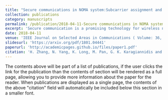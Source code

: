 ```yaml
---
title: "Secure communications in NOMA system:Subcarrier assignment and power allocation"
collection: publications
category: manuscripts
permalink: /publication/2018-04-11-Secure communications in NOMA system:Subcarrier assignment and power allocation
excerpt: 'Secure communication is a promising technology for wireless networks because it ensures secure transmission of information. In this paper, we investigate the joint subcarrier (SC) assignment and power allocation problem for non-orthogonal multiple access amplify-and-forward two-way relay wireless networks, in the presence of eavesdroppers. By exploiting cooperative jamming (CJ) to enhance the security of the communication link, we aim to maximize the achievable secrecy energy efficiency by jointly designing the SC assignment, user pair scheduling and power allocation. Assuming the perfect knowledge of the channel state information at the relay station, we propose a low-complexity subcarrier assignment scheme (SCAS-1), which is equivalent to many-to-many matching games, and then SCAS-2 is formulated as a secrecy energy efficiency maximization problem. The secure power allocation problem is modeled as a convex geometric programming problem, and then, solved by interior point methods. Simulation results demonstrate that the effectiveness of the proposed SSPA algorithms under scenarios of using and not using CJ, respectively.'
date: 2018-04-11
venue: 'IEEE Journal on Selected Areas in Communications ( Volume: 36, Issue: 7, July 2018)'
slidesurl: 'https://arxiv.org/pdf/1801.04441'
paperurl: 'http://academicpages.github.io/files/paper1.pdf'
citation: 'H. Zhang, N. Yang, K. Long, M. Pan, G. K. Karagiannidis and V. C. M. Leung, "Secure Communications in NOMA System: Subcarrier Assignment and Power Allocation," in IEEE Journal on Selected Areas in Communications, vol. 36, no. 7, pp. 1441-1452, July 2018, doi: 10.1109/JSAC.2018.2825559. keywords: {NOMA;Resource management;Relays;Wireless networks;Jamming;Physical layer;Network security;Cooperative jamming;non-orthogonal multiple access;physical layer security;energy efficiency},'
---
```


The contents above will be part of a list of publications, if the user clicks the link for the publication than the contents of section will be rendered as a full page, allowing you to provide more information about the paper for the reader. When publications are displayed as a single page, the contents of the above "citation" field will automatically be included below this section in a smaller font.
